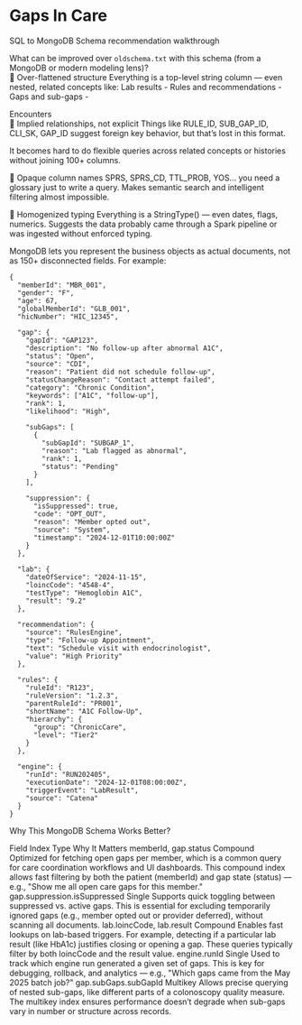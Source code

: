 # Gaps In Care 
SQL to MongoDB Schema recommendation walkthrough

What can be improved over `oldschema.txt` with this schema (from a MongoDB or modern modeling lens)?<br>
🚫 Over-flattened structure
Everything is a top-level string column — even nested, related concepts like:
Lab results - 
Rules and recommendations - 
Gaps and sub-gaps - 

Encounters <br>
🚫 Implied relationships, not explicit
Things like RULE_ID, SUB_GAP_ID, CLI_SK, GAP_ID suggest foreign key behavior, but that’s lost in this format.

It becomes hard to do flexible queries across related concepts or histories without joining 100+ columns.

🚫 Opaque column names
SPRS, SPRS_CD, TTL_PROB, YOS… you need a glossary just to write a query.
Makes semantic search and intelligent filtering almost impossible.

🚫 Homogenized typing
Everything is a StringType() — even dates, flags, numerics.
Suggests the data probably came through a Spark pipeline or was ingested without enforced typing.

MongoDB lets you represent the business objects as actual documents, not as 150+ disconnected fields. For example:

``` javascipt
{
  "memberId": "MBR_001",
  "gender": "F",
  "age": 67,
  "globalMemberId": "GLB_001",
  "hicNumber": "HIC_12345",

  "gap": {
    "gapId": "GAP123",
    "description": "No follow-up after abnormal A1C",
    "status": "Open",
    "source": "CDI",
    "reason": "Patient did not schedule follow-up",
    "statusChangeReason": "Contact attempt failed",
    "category": "Chronic Condition",
    "keywords": ["A1C", "follow-up"],
    "rank": 1,
    "likelihood": "High",

    "subGaps": [
      {
        "subGapId": "SUBGAP_1",
        "reason": "Lab flagged as abnormal",
        "rank": 1,
        "status": "Pending"
      }
    ],

    "suppression": {
      "isSuppressed": true,
      "code": "OPT_OUT",
      "reason": "Member opted out",
      "source": "System",
      "timestamp": "2024-12-01T10:00:00Z"
    }
  },

  "lab": {
    "dateOfService": "2024-11-15",
    "loincCode": "4548-4",
    "testType": "Hemoglobin A1C",
    "result": "9.2"
  },

  "recommendation": {
    "source": "RulesEngine",
    "type": "Follow-up Appointment",
    "text": "Schedule visit with endocrinologist",
    "value": "High Priority"
  },

  "rules": {
    "ruleId": "R123",
    "ruleVersion": "1.2.3",
    "parentRuleId": "PR001",
    "shortName": "A1C Follow-Up",
    "hierarchy": {
      "group": "ChronicCare",
      "level": "Tier2"
    }
  },

  "engine": {
    "runId": "RUN202405",
    "executionDate": "2024-12-01T08:00:00Z",
    "triggerEvent": "LabResult",
    "source": "Catena"
  }
}
```
Why This MongoDB Schema Works Better?

Field	Index Type	Why It Matters
memberId, gap.status	Compound	Optimized for fetching open gaps per member, which is a common query for care coordination workflows and UI dashboards. This compound index allows fast filtering by both the patient (memberId) and gap state (status) — e.g., "Show me all open care gaps for this member."
gap.suppression.isSuppressed	Single	Supports quick toggling between suppressed vs. active gaps. This is essential for excluding temporarily ignored gaps (e.g., member opted out or provider deferred), without scanning all documents.
lab.loincCode, lab.result	Compound	Enables fast lookups on lab-based triggers. For example, detecting if a particular lab result (like HbA1c) justifies closing or opening a gap. These queries typically filter by both loincCode and the result value.
engine.runId	Single	Used to track which engine run generated a given set of gaps. This is key for debugging, rollback, and analytics — e.g., "Which gaps came from the May 2025 batch job?"
gap.subGaps.subGapId	Multikey	Allows precise querying of nested sub-gaps, like different parts of a colonoscopy quality measure. The multikey index ensures performance doesn’t degrade when sub-gaps vary in number or structure across records.





